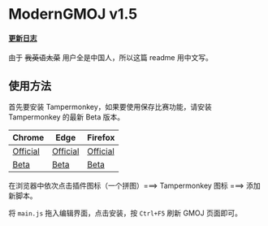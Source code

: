 # ModernGMOJ v1.5
#### [更新日志](changelog.md)
由于 ~~我英语太菜~~ 用户全是中国人，所以这篇 readme 用中文写。
## 使用方法
首先要安装 Tampermonkey，如果要使用保存比赛功能，请安装 Tampermonkey 的最新 Beta 版本。

|Chrome|Edge|Firefox|
|-|-|-|
|[Official](https://chrome.zzzmh.cn/info/dhdgffkkebhmkfjojejmpbldmpobfkfo)|[Official](https://microsoftedge.microsoft.com/addons/detail/iikmkjmpaadaobahmlepeloendndfphd)|[Official](https://addons.mozilla.org/en-US/firefox/addon/tampermonkey/)|
|[Beta](https://chrome.zzzmh.cn/info/gcalenpjmijncebpfijmoaglllgpjagf)|[Beta](https://microsoftedge.microsoft.com/addons/detail/fcmfnpggmnlmfebfghbfnillijihnkoh)|[Beta](https://firefox.tampermonkey.net/firefox-current-beta.xpi)|

在浏览器中依次点击插件图标（一个拼图）===> Tampermonkey 图标 ===> 添加新脚本。

将 `main.js` 拖入编辑界面，点击安装，按 `Ctrl+F5` 刷新 GMOJ 页面即可。
